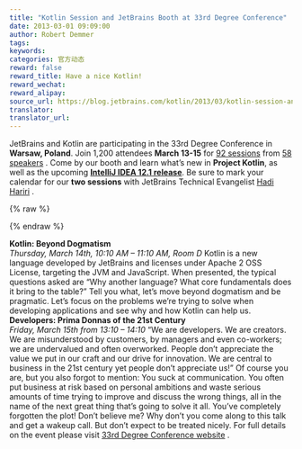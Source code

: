```yaml
---
title: "Kotlin Session and JetBrains Booth at 33rd Degree Conference"
date: 2013-03-01 09:09:00
author: Robert Demmer
tags:
keywords:
categories: 官方动态
reward: false
reward_title: Have a nice Kotlin!
reward_wechat:
reward_alipay:
source_url: https://blog.jetbrains.com/kotlin/2013/03/kotlin-session-and-jetbrains-booth-at-33rd-degree-conference/
translator:
translator_url:
---
```


JetBrains and Kotlin are participating in the 33rd Degree Conference in **Warsaw, Poland**. Join 1,200 attendees **March 13-15** for [92 sessions](http://2013.33degree.org/main/schedule) from [58 speakers](http://2013.33degree.org/speaker/list) . Come by our booth and learn what’s new in **Project Kotlin**, as well as the upcoming **<a href="http://blogs.jetbrains.com/idea/category/eap-releases/" target="_blank" title="IntelliJ IDEA 12.1">IntelliJ IDEA 12.1 release</a>**. Be sure to mark your calendar for our **two sessions** with JetBrains Technical Evangelist [Hadi Hariri](https://twitter.com/hhariri) .

{% raw %}
<p><span id="more-975"></span></p>
{% endraw %}

**Kotlin: Beyond Dogmatism**<br/>
<em>Thursday, March 14th, 10:10 AM – 11:10 AM, Room D</em>
Kotlin is a new language developed by JetBrains and licenses under Apache 2 OSS License, targeting the JVM and JavaScript. When presented, the typical questions asked are “Why another language? What core fundamentals does it bring to the table?” Tell you what, let’s move beyond dogmatism and be pragmatic. Let’s focus on the problems we’re trying to solve when developing applications and see why and how Kotlin can help us.
**Developers: Prima Donnas of the 21st Century**<br/>
<em>Friday, March 15th from 13:10 – 14:10</em>
<img alt="" class="size-thumbnail wp-image-1572 alignleft" data-recalc-dims="1" src="https://i1.wp.com/blog.jetbrains.com/wp-content/uploads/2013/01/Hadi-Hariri-150x150.png?resize=150%2C150&amp;ssl=1"/>“We are developers. We are creators. We are misunderstood by customers, by managers and even co-workers; we are undervalued and often overworked. People don’t appreciate the value we put in our craft and our drive for innovation. We are central to business in the 21st century yet people don’t appreciate us!” Of course you are, but you also forgot to mention: You suck at communication. You often put business at risk based on personal ambitions and waste serious amounts of time trying to improve and discuss the wrong things, all in the name of the next great thing that’s going to solve it all. You’ve completely forgotten the plot! Don’t believe me? Why don’t you come along to this talk and get a wakeup call. But don’t expect to be treated nicely.
For full details on the event please visit [33rd Degree Conference website](http://2013.33degree.org/) .
